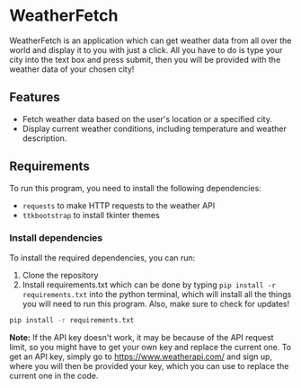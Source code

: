 # **WeatherFetch**
WeatherFetch is an application which can get weather data from all over the world and display it to you with just a click. All you have to do is type your city into the text box and press submit, then you will be provided with the weather data of your chosen city!

## **Features**
- Fetch weather data based on the user's location or a specified city.
- Display current weather conditions, including temperature and weather description.

## **Requirements**
To run this program, you need to install the following dependencies:
- `requests` to make HTTP requests to the weather API
- `ttkbootstrap` to install tkinter themes

### **Install dependencies**
To install the required dependencies, you can run:
1.  Clone the repository
2.  Install requirements.txt which can be done by typing ``pip install -r requirements.txt`` into the python terminal, which will install all the things you will need to run this program. Also, make sure to check for updates!

```bash
pip install -r requirements.txt
```
**Note:** If the API key doesn't work, it may be because of the API request limit, so you might have to get your own key and replace the current one. To get an API key, simply go to https://www.weatherapi.com/ and sign up, where you will then be provided your key, which you can use to replace the current one in the code.